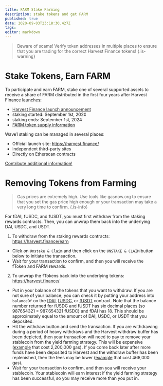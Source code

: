 ```yaml
---
title: FARM Stake Farming
description: stake tokens and get FARM
published: true
date: 2020-09-03T23:18:30.427Z
tags: 
editor: markdown
---
```


> Beware of scams! Verify token addresses in multiple places to ensure that you are trading for the correct Harvest Finance tokens!
{.is-warning}

# Stake Tokens, Earn FARM

To participate and earn FARM, stake one of several supported assets to receive a share of FARM distributed in the first four years after Harvest Finance launches:

- [Harvest Finance launch announcement](https://medium.com/harvest-finance/the-harvest-finance-project-338c3e5806fc)
- staking started: September 1st, 2020
- staking ends: September 1st, 2024
- [FARM token supply information](/supply)

Wave1 staking can be managed in several places:

- Official launch site: https://harvest.finance/
- Independent third-party sites
- Directly on Etherscan contracts


[Contribute additional information!](/contribute)

# Removing Tokens from Farming

> Gas prices are extremely high.  Use tools like gasnow.org to ensure that you set the gas price high enough or your transaction may take a very long time to confirm.
{.is-info}


For fDAI, fUSDC, and fUSDT, you must first withdraw from the staking rewards contracts.  Then, you can unwrap them back into the underlying DAI, USDC, and USDT.

1. To withdraw from the staking rewards contracts: https://harvest.finance/earn
  - Click on `Unstake & Claim` and then click on the `UNSTAKE & CLAIM` button below to initiate the transaction.
  - Wait for your transaction to confirm, and then you will receive the fToken and FARM rewards.
  
2. To unwrap the fTokens back into the underlying tokens: https://harvest.finance/
  - Put in your balance of the tokens that you want to withdraw.  If you are not sure of your balance, you can check it by putting your address into `balanceOf` on the [fDAI][es-fdai], [fUSDC][es-fusdc], or [fUSDT][es-fusdt] contract.  Note that the balance number returned for fUSDC and fUSDT has six decimal places (so 987654321 = 987.654321 fUSDC) and fDAI has 18.  This should be approximately equal to the amount of DAI, USDC, or USDT that you deposited.
  - Hit the withdraw button and send the transaction.  If you are withdrawing during a period of heavy withdraws and the Harvest withdraw buffer has been depleted, then your transaction will need to pay to remove your stablecoin from the yield farming strategy.  This will be expensive ([example][es-withdraw-nobuffer] that cost 2,200,000 gas).  If you come back later after more funds have been deposited to Harvest and the withdraw buffer has been replenished, then the fees may be lower ([example][es-withdraw-buffer] that cost 468,000 gas).
  - Wait for your transaction to confirm, and then you will receive your stablecoin.  Your stablecoin will earn interest if the yield farming strategy has been successful, so you may receive more than you put in.




[es-fdai]: https://etherscan.io/address/0xe85c8581e60d7cd32bbfd86303d2a4fa6a951dac#readContract
[es-fusdc]: https://etherscan.io/address/0xE1f9A3EE001a2EcC906E8de637DBf20BB2d44633#readContract
[es-fusdt]: https://etherscan.io/address/0xc7ee21406bb581e741fbb8b21f213188433d9f2f#readContract

[es-pool-fdai]: https://etherscan.io/address/0xF9E5f9024c2f3f2908A1d0e7272861a767C9484b#readContract
[es-pool-fusdc]: https://etherscan.io/address/0xc3f7ffb5d5869b3ade9448d094d81b0521e8326f#readContract
[es-pool-fusdt]: https://etherscan.io/address/0x5bd997039FFF16F653EF15D1428F2C791519f58d#readContract


[es-withdraw-buffer]: https://etherscan.io/tx/0x70fddec35fcf1f89fbfff90972be0e04ce0ae8c34abfaf2900e5210fdf86303e
[es-withdraw-nobuffer]: https://etherscan.io/tx/0x959045e3c8fb26a9eeab00e5ebe11fe62012cc7148f4d025c4c7f75ec0bed0bb

















